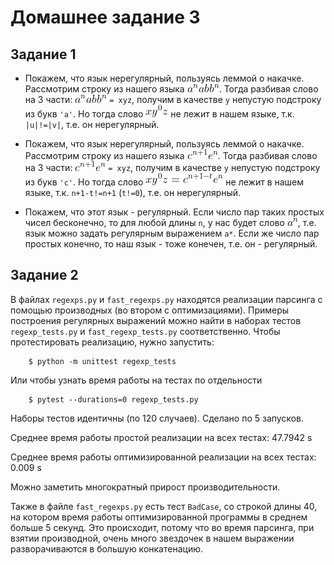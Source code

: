 # Домашнее задание 3

## Задание 1

* Покажем, что язык нерегулярный, пользуясь леммой о накачке. Рассмотрим строку из нашего языка ![equation](img/1.gif).
  Тогда разбивая слово на 3 части: ![equation](img/1.gif) `= xyz`, получим в качестве `y` непустую подстроку из
  букв `'a'`. Но тогда слово ![equation](img/2.gif) не лежит в нашем языке, т.к. `|u|!=|v|`, т.е. он нерегулярный.

* Покажем, что язык нерегулярный, пользуясь леммой о накачке. Рассмотрим строку из нашего языка ![equation](img/3.gif).
  Тогда разбивая слово на 3 части: ![equation](img/3.gif) `= xyz`, получим в качестве `y` непустую подстроку из
  букв `'c'`. Но тогда слово ![equation](img/4.gif) не лежит в нашем языке, т.к. `n+1-t!=n+1` (`t!=0`), т.е. он
  нерегулярный.

* Покажем, что этот язык - регулярный. Если число пар таких простых чисел бесконечно, то для любой длины `n`, у нас
  будет слово ![equation](img/5.gif), т.е. язык можно задать регулярным выражением `a*`. Если же число пар простых
  конечно, то наш язык - тоже конечен, т.е. он - регулярный.

## Задание 2

В файлах `regexps.py` и `fast_regexps.py` находятся реализации парсинга с помощью производных (во втором с
оптимизациями). Примеры построения регулярных выражений можно найти в наборах тестов `regexp_tests.py`
и `fast_regexp_tests.py`
соответственно. Чтобы протестировать реализацию, нужно запустить:

```shell
    $ python -m unittest regexp_tests
```

Или чтобы узнать время работы на тестах по отдельности

```shell
    $ pytest --durations=0 regexp_tests.py
```

Наборы тестов идентичны (по 120 случаев). Сделано по 5 запусков.

Среднее время работы простой реализации на всех тестах: 47.7942 s

Среднее время работы оптимизированной реализации на всех тестах: 0.009 s

Можно заметить многократный прирост производительности.

Также в файле `fast_regexps.py` есть тест `BadCase`, со строкой длины 40, на котором время работы оптимизированной
программы в среднем больше 5 секунд. Это происходит, потому что во время парсинга, при взятии производной, очень много
звездочек в нашем выражении разворачиваются в большую конкатенацию.